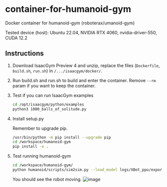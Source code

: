 # container-for-humanoid-gym
Docker container for humanoid-gym (roboterax/umanoid-gym)

Tested device (host): Ubuntu 22.04, NVIDIA RTX 4060, nvidia-driver-550, CUDA 12.2


## Instructions

1. Download IsaacGym Preview 4 and unzip, replace the files (`Dockerfile`, `build.sh`, `run.sh`) in `/.../isaacgym/docker/`.

2. Run build.sh and run.sh to build and enter the container. Remove `--rm` param if you want to keep the container.

3. Test if you can run IsaacGym examples

   ```sh
   cd /opt/isaacgym/python/examples
   python3 1080_balls_of_solitude.py
   ```

4. Install setup.py

   Remember to upgrade pip.

   ```sh
   /usr/bin/python -m pip install --upgrade pip
   cd /workspace/humanoid-gym
   pip install -e .
   ```

5. Test running humanoid-gym

   ```sh
   cd /workspace/humanoid-gym/
   python humanoid/scripts/sim2sim.py --load_model logs/XBot_ppo/exported/policies/policy_example.pt
   ```

   You should see the robot moving.
   ![image](https://github.com/user-attachments/assets/d6f4a70b-c60a-4d15-aa35-6c1b74df64b8)
